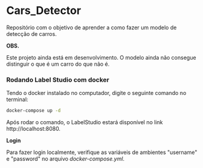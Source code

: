 # Cars_Detector
Repositório com o objetivo de aprender a como fazer um modelo de detecção de carros.

**OBS.**

Este projeto ainda está em desenvolvimento. O modelo ainda não consegue distinguir o que é um carro do que não é.

### Rodando Label Studio com docker

Tendo o docker instalado no computador, digite o seguinte comando no terminal:

```bash
docker-compose up -d
```

Após rodar o comando, o LabelStudio estará disponível no link http://localhost:8080.

**Login**

Para fazer login localmente, verifique as variáveis de ambientes "username" e "password" no arquivo *docker-compose.yml*.
